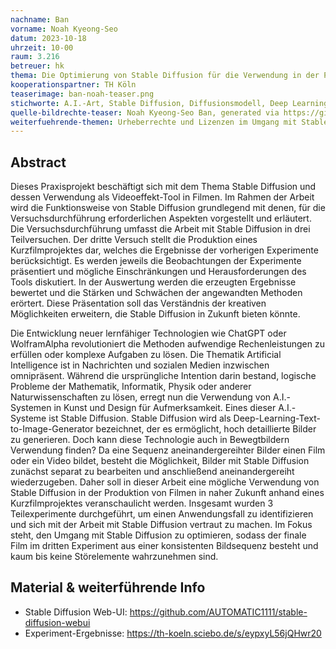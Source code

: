 ```yaml
---
nachname: Ban
vorname: Noah Kyeong-Seo
datum: 2023-10-18
uhrzeit: 10-00
raum: 3.216
betreuer: hk
thema: Die Optimierung von Stable Diffusion für die Verwendung in der Produktion eines Kurzfilmprojektes
kooperationspartner: TH Köln
teaserimage: ban-noah-teaser.png
stichworte: A.I.-Art, Stable Diffusion, Diffusionsmodell, Deep Learning, Visual Effects, Greenscreen
quelle-bildrechte-teaser: Noah Kyeong-Seo Ban, generated via https://github.com/AUTOMATIC1111/stable-diffusion-webui
weiterfuehrende-themen: Urheberrechte und Lizenzen im Umgang mit Stable Diffusion, Ist A.I.-generierte Kunst noch Kunst?, Die Auswirkungen von Stable Diffusion auf Wirtschaft und Gesellschaft
---
```


## Abstract

Dieses Praxisprojekt beschäftigt sich mit dem Thema Stable Diffusion und dessen Verwendung als Videoeffekt-Tool in Filmen. Im Rahmen der Arbeit wird die Funktionsweise von Stable Diffusion grundlegend mit denen, für die Versuchsdurchführung erforderlichen Aspekten vorgestellt und erläutert. Die Versuchsdurchführung umfasst die Arbeit mit Stable Diffusion in drei Teilversuchen. Der dritte Versuch stellt die Produktion eines Kurzfilmprojektes dar, welches die Ergebnisse der vorherigen Experimente berücksichtigt. Es werden jeweils die Beobachtungen der Experimente präsentiert und mögliche Einschränkungen und Herausforderungen des Tools diskutiert. In der Auswertung werden die erzeugten Ergebnisse bewertet und die Stärken und Schwächen der angewandten Methoden erörtert. Diese Präsentation soll das Verständnis der kreativen Möglichkeiten erweitern, die Stable Diffusion in Zukunft bieten könnte.

Die Entwicklung neuer lernfähiger Technologien wie ChatGPT oder WolframAlpha revolutioniert die Methoden aufwendige Rechenleistungen zu erfüllen oder komplexe Aufgaben zu lösen. Die Thematik Artificial Intelligence ist in Nachrichten und sozialen Medien inzwischen omnipräsent. Während die ursprüngliche Intention darin bestand, logische Probleme der Mathematik, Informatik, Physik oder anderer Naturwissenschaften zu lösen, erregt nun die Verwendung von A.I.-Systemen in Kunst und Design für Aufmerksamkeit. Eines dieser A.I.-Systeme ist Stable Diffusion. Stable Diffusion wird als Deep-Learning-Text-to-Image-Generator bezeichnet, der es ermöglicht, hoch detaillierte Bilder zu generieren. Doch kann diese Technologie auch in Bewegtbildern Verwendung finden? Da eine Sequenz aneinandergereihter Bilder einen Film oder ein Video bildet, besteht die Möglichkeit, Bilder mit Stable Diffusion zunächst separat zu bearbeiten und anschließend aneinandergereiht wiederzugeben. Daher soll in dieser Arbeit eine mögliche Verwendung von Stable Diffusion in der Produktion von Filmen in naher Zukunft anhand eines Kurzfilmprojektes veranschaulicht werden. Insgesamt wurden 3 Teilexperimente durchgeführt, um einen Anwendungsfall zu identifizieren und sich mit der Arbeit mit Stable Diffusion vertraut zu machen. Im Fokus steht, den Umgang mit Stable Diffusion zu optimieren, sodass der finale Film im dritten Experiment aus einer konsistenten Bildsequenz besteht und kaum bis keine Störelemente wahrzunehmen sind.

## Material & weiterführende Info

- Stable Diffusion Web-UI: https://github.com/AUTOMATIC1111/stable-diffusion-webui
- Experiment-Ergebnisse: https://th-koeln.sciebo.de/s/eypxyL56jQHwr20

